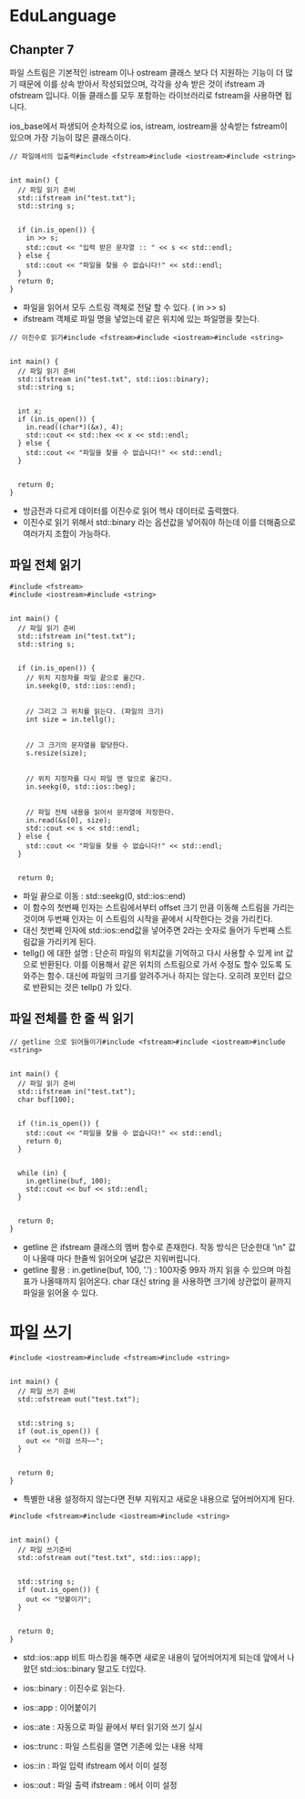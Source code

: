 # EduLanguage

## Chanpter 7

파일 스트림은 기본적인 istream 이나 ostream 클래스 보다 더 지원하는 기능이 더 많기 때문에 이를 상속 받아서 작성되었으며, 각각을 상속 받은 것이 ifstream 과 ofstream 입니다. 이들 클래스를 모두 포함하는 라이브러리로 fstream을 사용하면 됩니다.

ios_base에서 파생되어 순차적으로 ios, istream, iostream을 상속받는 fstream이 있으며 가장 기능이 많은 클래스이다.

```
// 파일에서의 입출력#include <fstream>#include <iostream>#include <string>


int main() {
  // 파일 읽기 준비
  std::ifstream in("test.txt");
  std::string s;


  if (in.is_open()) {
    in >> s;
    std::cout << "입력 받은 문자열 :: " << s << std::endl;
  } else {
    std::cout << "파일을 찾을 수 없습니다!" << std::endl;
  }
  return 0;
}

```


 - 파일을 읽어서 모두 스트링 객체로 전달 할 수 있다. ( in >> s)
 - ifstream 객체로 파일 명을 넣었는데 같은 위치에 있는 파일명을 찾는다.



```
// 이진수로 읽기#include <fstream>#include <iostream>#include <string>


int main() {
  // 파일 읽기 준비
  std::ifstream in("test.txt", std::ios::binary);
  std::string s;


  int x;
  if (in.is_open()) {
    in.read((char*)(&x), 4);
    std::cout << std::hex << x << std::endl;
  } else {
    std::cout << "파일을 찾을 수 없습니다!" << std::endl;
  }


  return 0;
}

```


- 방금전과 다르게 데이터를 이진수로 읽어 헥사 데이터로 출력했다.
- 이진수로 읽기 위해서 std::binary 라는 옵션값을 넣어줘야 하는데 이를 더해줌으로 여러가지 조합이 가능하다.



## 파일 전체 읽기

```
#include <fstream>
#include <iostream>#include <string>


int main() {
  // 파일 읽기 준비
  std::ifstream in("test.txt");
  std::string s;


  if (in.is_open()) {
    // 위치 지정자를 파일 끝으로 옮긴다.
    in.seekg(0, std::ios::end);


    // 그리고 그 위치를 읽는다. (파일의 크기)
    int size = in.tellg();


    // 그 크기의 문자열을 할당한다.
    s.resize(size);


    // 위치 지정자를 다시 파일 맨 앞으로 옮긴다.
    in.seekg(0, std::ios::beg);


    // 파일 전체 내용을 읽어서 문자열에 저장한다.
    in.read(&s[0], size);
    std::cout << s << std::endl;
  } else {
    std::cout << "파일을 찾을 수 없습니다!" << std::endl;
  }


  return 0;
```


- 파일 끝으로 이동 : std::seekg(0, std::ios::end) 
- 이 함수의 첫번째 인자는 스트림에서부터 offset 크기 만큼 이동해 스트림을 가리는 것이며 두번째 인자는 이 스트림의 시작을 끝에서 시작한다는 것을 가리킨다.
- 대신 첫번째 인자에 std::ios::end값을 넣어주면 2라는 숫자로 들어가 두번째 스트림값을 가리키게 된다.
- tellg() 에 대한 설명 : 단순히 파일의 위치값을 기억하고 다시 사용할 수 있게 int 값으로 반환된다. 이를 이용해서 같은 위치의 스트림으로 가서 수정도 할수 있도록 도와주는 함수. 대신에 파일의 크기를 알려주거나 하지는 않는다. 오히려 포인터 값으로 반환되는 것은 tellp() 가 있다.



## 파일 전체를 한 줄 씩 읽기

```
// getline 으로 읽어들이기#include <fstream>#include <iostream>#include <string>


int main() {
  // 파일 읽기 준비
  std::ifstream in("test.txt");
  char buf[100];


  if (!in.is_open()) {
    std::cout << "파일을 찾을 수 없습니다!" << std::endl;
    return 0;
  }


  while (in) {
    in.getline(buf, 100);
    std::cout << buf << std::endl;
  }


  return 0;
}

```


- getline 은 ifstream 클래스의 멤버 함수로 존재한다. 작동 방식은 단순한대 '\n" 값이 나올때 마다 한줄씩 읽어오며  널값은 지워버립니다.
- getline 활용 : 
    in.getline(buf, 100, '.') : 100자중 99자 까지 읽을 수 있으며 마침표가 나올때까지 읽어온다. char 대신 string 을 사용하면 크기에 상관없이 끝까지 파일을 읽어올 수 있다.




# 파일 쓰기
```
#include <iostream>#include <fstream>#include <string>


int main() {
  // 파일 쓰기 준비
  std::ofstream out("test.txt");


  std::string s;
  if (out.is_open()) {
    out << "이걸 쓰자~~";
  }


  return 0;
}
```


- 특별한 내용 설정하지 않는다면 전부 지워지고 새로운 내용으로 덮어씌어지게 된다.



```
#include <fstream>#include <iostream>#include <string>


int main() {
  // 파일 쓰기준비
  std::ofstream out("test.txt", std::ios::app);


  std::string s;
  if (out.is_open()) {
    out << "덧붙이기";
  }


  return 0;
}
```
- std::ios::app 비트 마스킹을 해주면 새로운 내용이 덮어씌어지게 되는데 앞에서 나왔던 std::ios::binary 말고도 더있다.


- ios::binary : 이진수로 읽는다.
- ios::app : 이어붙이기
- ios::ate : 자동으로 파일 끝에서 부터 읽기와 쓰기 실시
- ios::trunc : 파일 스트림을 열면 기존에 있는 내용 삭제
- ios::in : 파일 입력 ifstream 에서 이미 설정
- ios::out : 파일 출력 ifstream : 에서 이미 설정





